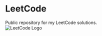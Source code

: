 # LeetCode
Public repository for my LeetCode solutions.  
![LeetCode Logo](https://i.imgur.com/GtvPmnL.png "LeetCode Logo")  
